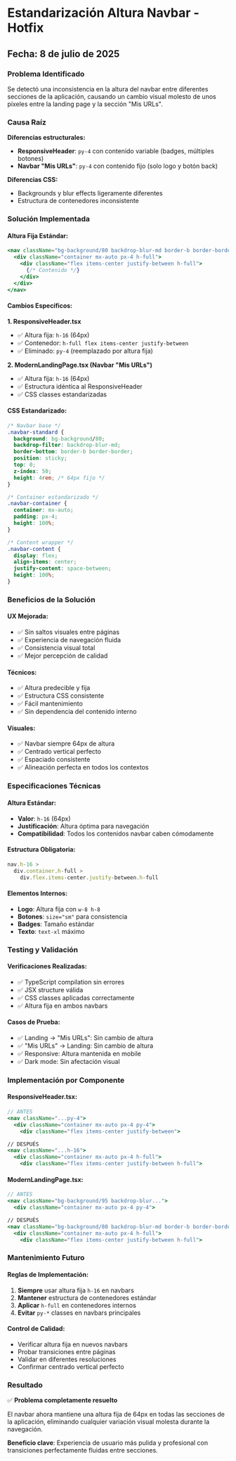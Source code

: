 # Estandarización Altura Navbar - Hotfix

## Fecha: 8 de julio de 2025

### Problema Identificado
Se detectó una inconsistencia en la altura del navbar entre diferentes secciones de la aplicación, causando un cambio visual molesto de unos píxeles entre la landing page y la sección "Mis URLs".

### Causa Raíz
**Diferencias estructurales:**
- **ResponsiveHeader**: `py-4` con contenido variable (badges, múltiples botones)
- **Navbar "Mis URLs"**: `py-4` con contenido fijo (solo logo y botón back)

**Diferencias CSS:**
- Backgrounds y blur effects ligeramente diferentes
- Estructura de contenedores inconsistente

### Solución Implementada

#### Altura Fija Estándar:
```jsx
<nav className="bg-background/80 backdrop-blur-md border-b border-border sticky top-0 z-50 h-16">
  <div className="container mx-auto px-4 h-full">
    <div className="flex items-center justify-between h-full">
      {/* Contenido */}
    </div>
  </div>
</nav>
```

#### Cambios Específicos:

**1. ResponsiveHeader.tsx**
- ✅ Altura fija: `h-16` (64px)
- ✅ Contenedor: `h-full flex items-center justify-between`
- ✅ Eliminado: `py-4` (reemplazado por altura fija)

**2. ModernLandingPage.tsx (Navbar "Mis URLs")**
- ✅ Altura fija: `h-16` (64px)
- ✅ Estructura idéntica al ResponsiveHeader
- ✅ CSS classes estandarizadas

#### CSS Estandarizado:
```css
/* Navbar base */
.navbar-standard {
  background: bg-background/80;
  backdrop-filter: backdrop-blur-md;
  border-bottom: border-b border-border;
  position: sticky;
  top: 0;
  z-index: 50;
  height: 4rem; /* 64px fijo */
}

/* Container estandarizado */
.navbar-container {
  container: mx-auto;
  padding: px-4;
  height: 100%;
}

/* Content wrapper */
.navbar-content {
  display: flex;
  align-items: center;
  justify-content: space-between;
  height: 100%;
}
```

### Beneficios de la Solución

#### UX Mejorada:
- ✅ Sin saltos visuales entre páginas
- ✅ Experiencia de navegación fluida
- ✅ Consistencia visual total
- ✅ Mejor percepción de calidad

#### Técnicos:
- ✅ Altura predecible y fija
- ✅ Estructura CSS consistente
- ✅ Fácil mantenimiento
- ✅ Sin dependencia del contenido interno

#### Visuales:
- ✅ Navbar siempre 64px de altura
- ✅ Centrado vertical perfecto
- ✅ Espaciado consistente
- ✅ Alineación perfecta en todos los contextos

### Especificaciones Técnicas

#### Altura Estándar:
- **Valor**: `h-16` (64px)
- **Justificación**: Altura óptima para navegación
- **Compatibilidad**: Todos los contenidos navbar caben cómodamente

#### Estructura Obligatoria:
```jsx
nav.h-16 > 
  div.container.h-full > 
    div.flex.items-center.justify-between.h-full
```

#### Elementos Internos:
- **Logo**: Altura fija con `w-8 h-8`
- **Botones**: `size="sm"` para consistencia
- **Badges**: Tamaño estándar
- **Texto**: `text-xl` máximo

### Testing y Validación

#### Verificaciones Realizadas:
- ✅ TypeScript compilation sin errores
- ✅ JSX structure válida
- ✅ CSS classes aplicadas correctamente
- ✅ Altura fija en ambos navbars

#### Casos de Prueba:
- ✅ Landing → "Mis URLs": Sin cambio de altura
- ✅ "Mis URLs" → Landing: Sin cambio de altura
- ✅ Responsive: Altura mantenida en mobile
- ✅ Dark mode: Sin afectación visual

### Implementación por Componente

#### ResponsiveHeader.tsx:
```jsx
// ANTES
<nav className="...py-4">
  <div className="container mx-auto px-4 py-4">
    <div className="flex items-center justify-between">

// DESPUÉS  
<nav className="...h-16">
  <div className="container mx-auto px-4 h-full">
    <div className="flex items-center justify-between h-full">
```

#### ModernLandingPage.tsx:
```jsx
// ANTES
<nav className="bg-background/95 backdrop-blur...">
  <div className="container mx-auto px-4 py-4">

// DESPUÉS
<nav className="bg-background/80 backdrop-blur-md border-b border-border...h-16">
  <div className="container mx-auto px-4 h-full">
    <div className="flex items-center justify-between h-full">
```

### Mantenimiento Futuro

#### Reglas de Implementación:
1. **Siempre** usar altura fija `h-16` en navbars
2. **Mantener** estructura de contenedores estándar
3. **Aplicar** `h-full` en contenedores internos
4. **Evitar** `py-*` classes en navbars principales

#### Control de Calidad:
- Verificar altura fija en nuevos navbars
- Probar transiciones entre páginas
- Validar en diferentes resoluciones
- Confirmar centrado vertical perfecto

### Resultado

✅ **Problema completamente resuelto**

El navbar ahora mantiene una altura fija de 64px en todas las secciones de la aplicación, eliminando cualquier variación visual molesta durante la navegación.

**Beneficio clave**: Experiencia de usuario más pulida y profesional con transiciones perfectamente fluidas entre secciones.

